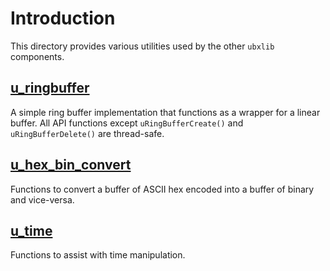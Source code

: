 # Introduction
This directory provides various utilities used by the other `ubxlib` components.

## [u_ringbuffer](api/u_ringbuffer.h)
A simple ring buffer implementation that functions as a wrapper for a linear buffer.
All API functions except `uRingBufferCreate()` and `uRingBufferDelete()` are thread-safe.

## [u_hex_bin_convert](api/u_hex_bin_convert.h)
Functions to convert a buffer of ASCII hex encoded into a buffer of binary and vice-versa.

## [u_time](api/u_time.h)
Functions to assist with time manipulation.
